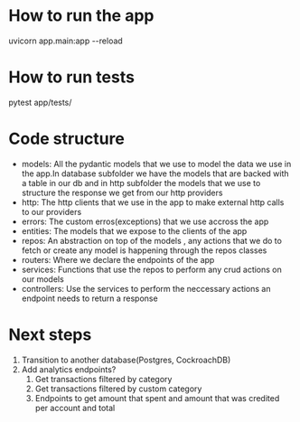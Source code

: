 # How to run the app
uvicorn app.main:app --reload

# How to run tests
pytest app/tests/


# Code structure
- models: All the pydantic models that we use to model the data we use in the app.In database subfolder we have the models that are backed with a table in our db and in http subfolder the models that we use to structure the response we get from our http providers
- http: The http clients that we use in the app to make external http calls to our providers
- errors: The custom erros(exceptions) that we use accross the app
- entities: The models that we expose to the clients of the app
- repos: An abstraction on top of the models , any actions that we do to fetch or create any model is happening through the repos classes
- routers: Where we declare the endpoints of the app
- services: Functions that use the repos to perform any crud actions on our models
- controllers: Use the services to perform the neccessary actions an endpoint needs to return a response

# Next steps
1. Transition to another database(Postgres, CockroachDB)
2. Add analytics endpoints?
    1. Get transactions filtered by category
    2. Get transactions filtered by custom category
    3. Endpoints to get amount that spent and amount that was credited per account and total